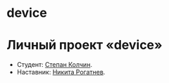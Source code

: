 # device

# Личный проект «device»

* Студент: [Степан Колчин](https://up.htmlacademy.ru/htmlcss/22/user/844681).
* Наставник: [Никита Рогатнев](https://vk.com/rogatnev_nikita).
